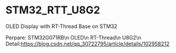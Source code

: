 # STM32_RTT_U8G2
OLED Display with RT-Thread Base on STM32

Perpare:
STM32G071RB\n
OLED\n
RT-Thread\n
U8G2\n
Detail:https://blog.csdn.net/qq_30722795/article/details/102958212
